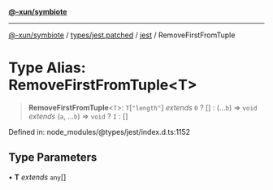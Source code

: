 [**@-xun/symbiote**](../../../../../README.md)

***

[@-xun/symbiote](../../../../../README.md) / [types/jest.patched](../../../README.md) / [jest](../README.md) / RemoveFirstFromTuple

# Type Alias: RemoveFirstFromTuple\<T\>

> **RemoveFirstFromTuple**\<`T`\>: `T`\[`"length"`\] *extends* `0` ? \[\] : (...`b`) => `void` *extends* (`a`, ...`b`) => `void` ? `I` : \[\]

Defined in: node\_modules/@types/jest/index.d.ts:1152

## Type Parameters

• **T** *extends* `any`[]
